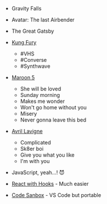 <!-- ![Gravity Falls](images/gf.jpg) -->

* Gravity Falls

* Avatar: The last Airbender

* The Great Gatsby

* [Kung Fury](https://www.youtube.com/watch?v=bS5P_LAqiVg)
    * #VHS
    * #Converse
    * #Synthwave

* [Maroon 5](https://open.spotify.com/playlist/7Ct8ZjDAA2uMQil6DbE3XW)
    * She will be loved
    * Sunday morning
    * Makes me wonder
    * Won't go home without you
    * Misery
    * Never gonna leave this bed

* [Avril Lavigne](https://open.spotify.com/playlist/54tKcQFWy0mkS2EWuQt7mi)
    * Complicated
    * Sk8er boi
    * Give you what you like
    * I'm with you

* JavaScript, yeah...! 😈

* [React with Hooks](https://reactjs.org/) - Much easier

* [Code Sanbox](https://codesandbox.io/) - VS Code but portable
